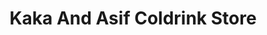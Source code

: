 ---
title: "Kaka And Asif Coldrink Store"
url: /karachi/kaka-and-asif-coldrink-store/
shop: shop
---